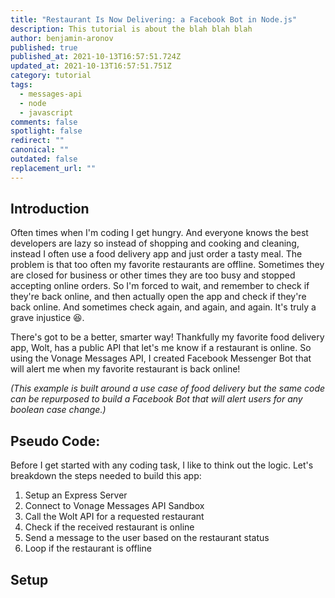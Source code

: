```yaml
---
title: "Restaurant Is Now Delivering: a Facebook Bot in Node.js"
description: This tutorial is about the blah blah blah
author: benjamin-aronov
published: true
published_at: 2021-10-13T16:57:51.724Z
updated_at: 2021-10-13T16:57:51.751Z
category: tutorial
tags:
  - messages-api
  - node
  - javascript
comments: false
spotlight: false
redirect: ""
canonical: ""
outdated: false
replacement_url: ""
---
```

## Introduction

Often times when I'm coding I get hungry. And everyone knows the best developers are lazy so instead of shopping and cooking and cleaning, instead I often use a food delivery app and just order a tasty meal. The problem is that too often my favorite restaurants are offline. Sometimes they are closed for business or other times they are too busy and stopped accepting online orders. So I'm forced to wait, and remember to check if they're back online, and then actually open the app and check if they're back online. And sometimes check again, and again, and again. It's truly a grave injustice 😆.

There's got to be a better, smarter way! Thankfully my favorite food delivery app, Wolt, has a public API that let's me know if a restaurant is online. So using the Vonage Messages API, I created Facebook Messenger Bot that will alert me when my favorite restaurant is back online! 

*(This example is built around a use case of food delivery but the same code can be repurposed to build a Facebook Bot that will alert users for any boolean case change.)* 

## Pseudo Code:

Before I get started with any coding task, I like to think out the logic. Let's breakdown the steps needed to build this app:

1. Setup an Express Server
2. Connect to Vonage Messages API Sandbox
3. Call the Wolt API for a requested restaurant 
4. Check if the received restaurant is online
5. Send a message to the user based on the restaurant status
6. Loop if the restaurant is offline



## Setup